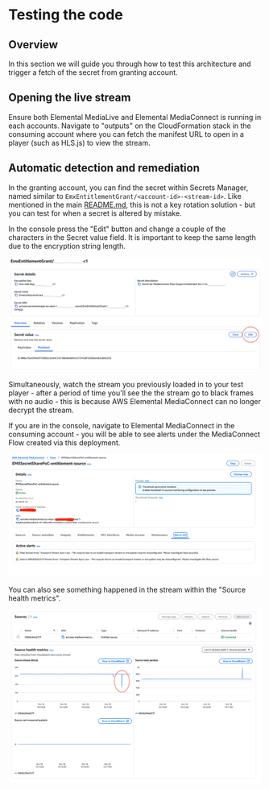 # Testing the code

## Overview

In this section we will guide you through how to test this architecture and trigger a fetch of the secret from granting account.

## Opening the live stream

Ensure both Elemental MediaLive and Elemental MediaConnect is running in each accounts.
Navigate to "outputs" on the CloudFormation stack in the consuming account where you can fetch the manifest URL to open in a player (such as HLS.js) to view the stream.

## Automatic detection and remediation

In the granting account, you can find the secret within Secrets Manager, named similar to `EmxEntitlementGrant/<account-id>-<stream-id>`.
Like mentioned in the main [README.md](./README.md), this is not a key rotation solution - but you can test for when a secret is altered by mistake.

In the console press the "Edit" button and change a couple of the characters in the Secret value field. It is important to keep the same length due to the encryption string length.

![secret-manager-view](./screenshots/secret-manager.png)

Simultaneously, watch the stream you previously loaded in to your test player - after a period of time you'll see the the stream go to black frames with no audio - this is because AWS Elemental MediaConnect can no longer decrypt the stream.

If you are in the console, navigate to Elemental MediaConnect in the consuming account - you will be able to see alerts under the MediaConnect Flow created via this deployment.

![emx-alerts-decrypting-errors](./screenshots/emx-alerts.png)

You can also see something happened in the stream within the "Source health metrics".

![emx-alerts-errors](./screenshots/emx-monitoring.png)

